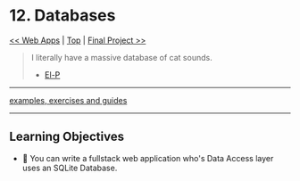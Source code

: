 # 12. Databases

[<< Web Apps](../web-apps/README.md) | [Top](../README.md) | [Final Project >>](../final-project/README.md)

> I literally have a massive database of cat sounds.
>
> - [El-P](https://el-p.bandcamp.com/)

---

[examples, exercises and guides](https://github.com/HackYourFutureBelgium/databases)

---

## Learning Objectives

- 🐣 You can write a fullstack web application who's Data Access layer uses an SQLite Database.
